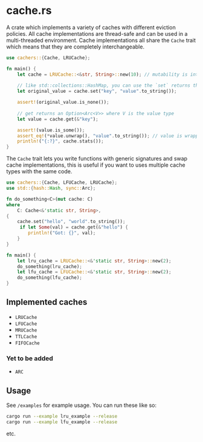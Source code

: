 # cache.rs

A crate which implements a variety of caches with different eviction policies. All cache implementations are thread-safe and can be used in a multi-threaded environment. Cache implementations all share the `Cache` trait which means that they are completely interchangeable.

```rust
use cachers::{Cache, LRUCache};

fn main() {
    let cache = LRUCache::<&str, String>::new(10); // mutability is internally handled so you can use `let` instead of `let mut`
    
    // like std::collections::HashMap, you can use the `set` returns the previous value if it exists
    let original_value = cache.set("key", "value".to_string());

    assert!(original_value.is_none());
    
    // get returns an Option<Arc<V>> where V is the value type
    let value = cache.get(&"key");

    assert!(value.is_some());
    assert_eq!(*value.unwrap(), "value".to_string()); // value is wrapped in an Arc so you need to dereference it
    println!("{:?}", cache.stats());
}
```

The `Cache` trait lets you write functions with generic signatures and swap cache implementations, this is useful if you want to uses multiple cache types with the same code.

```rust
use cachers::{Cache, LFUCache, LRUCache};
use std::{hash::Hash, sync::Arc};

fn do_something<C>(mut cache: C)
where
    C: Cache<&'static str, String>,
{
    cache.set("hello", "world".to_string());
     if let Some(val) = cache.get(&"hello") {
        println!("Got: {}", val);
    }
}

fn main() {
    let lru_cache = LRUCache::<&'static str, String>::new(2);
    do_something(lru_cache);
    let lfu_cache = LFUCache::<&'static str, String>::new(2);
    do_something(lfu_cache);
}
```

## Implemented caches

+ `LRUCache`
+ `LFUCache`
+ `MRUCache`
+ `TTLCache`
+ `FIFOCache`

### Yet to be added

+ `ARC`

## Usage

See `/examples` for example usage. You can run these like so:

```bash
cargo run --example lru_example --release
cargo run --example lfu_example --release
```

etc.